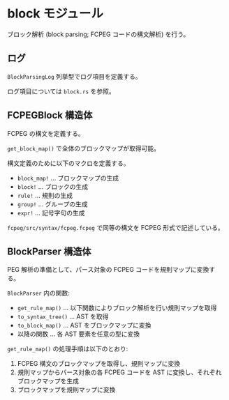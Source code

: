 # block モジュール

ブロック解析 (block parsing; FCPEG コードの構文解析) を行う。

## ログ

`BlockParsingLog` 列挙型でログ項目を定義する。

ログ項目については `block.rs` を参照。

## FCPEGBlock 構造体

FCPEG の構文を定義する。

`get_block_map()` で全体のブロックマップが取得可能。

構文定義のために以下のマクロを定義する。

- `block_map!` ... ブロックマップの生成
- `block!` ... ブロックの生成
- `rule!` ... 規則の生成
- `group!` ... グループの生成
- `expr!` ... 記号字句の生成

`fcpeg/src/syntax/fcpeg.fcpeg` で同等の構文を FCPEG 形式で記述している。

## BlockParser 構造体

PEG 解析の準備として、パース対象の FCPEG コードを規則マップに変換する。

`BlockParser` 内の関数:

- `get_rule_map()` ... 以下関数によりブロック解析を行い規則マップを取得
- `to_syntax_tree()` ... AST を取得
- `to_block_map()` ... AST をブロックマップに変換
- 以降の関数 ... 各 AST 要素を任意の型に変換

`get_rule_map()` の処理手順は以下のとおり:

1. FCPEG 構文のブロックマップを取得し、規則マップに変換
2. 規則マップからパース対象の各 FCPEG コードを AST に変換し、それぞれブロックマップを生成
3. ブロックマップを規則マップに変換
